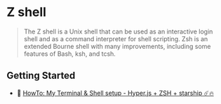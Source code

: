 # Z shell

> The Z shell is a Unix shell that can be used as an interactive login shell and as a command interpreter for shell scripting. Zsh is an extended Bourne shell with many improvements, including some features of Bash, ksh, and tcsh.

## Getting Started

- 📖 [HowTo: My Terminal & Shell setup - Hyper.js + ZSH + starship ☄️🔥](https://tjay.dev/howto-my-terminal-shell-setup-hyper-js-zsh-starship/)
